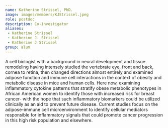 ```yaml
---
name: Katherine Strissel, PhD.
image: images/members/KJStrissel.jpeg
role: postdoc
description: Co-investigator
aliases:
 - Katherine Strissel
 - Katherine J. Strissel
 - Katherine J Strissel
group: alum
---
```


 A cell biologist with a background in neural development and tissue remodeling having intensely studied the vertebrate eye, front and back, cornea   to retina, then changed directions almost entirely and examined adipose function and immune cell interactions in the context of obesity and    metabolic disease in mice and human cells.  Here now, examining inflammatory cytokine patterns that stratify obese metabolic phenotypes in    African American women to identify those with increased risk for breast cancer- with the hope that such inflammatory biomarkers could be utilized  clinically as an aid to prevent future disease. Current studies focus on the adipose-immune cell microenvironment to identify cellular mediators  responsible for inflammatory signals that could promote cancer progression in this high risk population and elsewhere.

